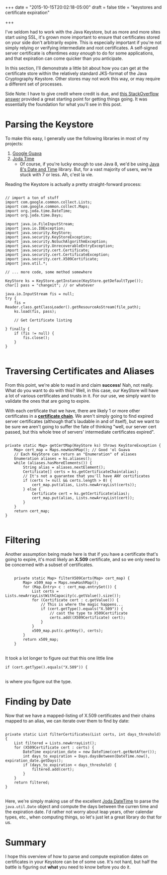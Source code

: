 +++
date = "2015-10-15T20:02:18-05:00"
draft = false
title = "keystores and certificate expiration"

+++

I've seldom had to work with the Java Keystore, but as more and more sites start
using SSL, it's grown more important to ensure that certificates stored on your
side don't arbitrarily expire.  This is especially important if you're not
simply relying or verifying intermediate and root certificates.  A self-signed
server certificate is oftentimes *easy enough* to do for some applications, and
that expiration can come quicker than you anticipate.

In this section, I'll demonstrate a little bit about how you can get at the
certificate store within the relatively standard JKS-format of the Java
Cryptography Keystore.  Other stores may not work this way, or may require
a different set of processes.

Side Note: I have to give credit where credit is due, and [this StackOverflow
answer](http://stackoverflow.com/a/10986535/7008)
provided a great starting point for getting things going.  It was essentially
the foundation for what you'll see in this post.

# Parsing the Keystore

To make this easy, I generally use the following libraries in most of my
projects:

1. [Google Guava](https://github.com/google/guava)
2. [Joda Time](http://www.joda.org/joda-time/)
   - Of course, if you're lucky enough to use Java 8, we'd be using
     [Java 8's Date and Time](http://www.oracle.com/technetwork/articles/java/jf14-date-time-2125367.html)
     library.  But, for a vast majority of users, we're stuck with 7 or less.
     Ah, c'est la vie.


Reading the Keystore is actually a pretty straight-forward process:

<pre>
<code class="language-java">
// import a ton of stuff
import com.google.common.collect.Lists;
import com.google.common.collect.Maps;
import org.joda.time.DateTime;
import org.joda.time.Days;

import java.io.FileInputStream;
import java.io.IOException;
import java.security.KeyStore;
import java.security.KeyStoreException;
import java.security.NoSuchAlgorithmException;
import java.security.UnrecoverableEntryException;
import java.security.cert.Certificate;
import java.security.cert.CertificateException;
import java.security.cert.X509Certificate;
import java.util.*;

// ... more code, some method somewhere

KeyStore ks = KeyStore.getInstance(KeyStore.getDefaultType());
char[] pass = "changeit"; // or whatever

java.io.InputStream fis = null;
try {
    fis = Reader.class.getClassLoader().getResourceAsStream(file_path);
    ks.load(fis, pass);

    // Get Certificate listing

} finally {
    if (fis != null) {
        fis.close();
    }
}
</code>
</pre>


# Traversing Certificates and Aliases

From this point, we're able to read in and claim **success**! Nah, not really.
What do you want to do with this?  Well, in this case, our KeyStore will have
a lot of various certificates and trusts in it.  For our use, we simply want to
validate the ones that are going to expire.

With each certificate that we have, there are likely 1 or more other
certificates in a [**certificate chain**](https://support.dnsimple.com/articles/what-is-ssl-certificate-chain/).
We aren't simply going to find expired server certificates (although that's
laudable in and of itself), but we want to be sure we aren't going to suffer the
fate of thinking "well, our server cert passed, but this whole tree of servers'
intermediate certificates expired".

<pre>
<code class="language-java">
private static Map<String, List<Certificate>> getCertMap(KeyStore ks) throws KeyStoreException {
    Map<String, List<Certificate>> cert_map = Maps.newHashMap(); // Good 'ol Guava
    // Each KeyStore can return an "Enumeration" of aliases
    Enumeration<String> aliases = ks.aliases();
    while (aliases.hasMoreElements()) {
        String alias = aliases.nextElement();
        Certificate[] certs = ks.getCertificateChain(alias);
        // It's not a guarantee that you'll have ANY certificates
        if (certs != null && certs.length > 0) {
            cert_map.put(alias, Lists.newArrayList(certs));
        } else {
            Certificate cert = ks.getCertificate(alias);
            cert_map.put(alias, Lists.newArrayList(cert));
        }
    }
    return cert_map;
}
</code>
</pre>

# Filtering

Another assumption being made here is that if you have a certificate that's
going to expire, it's most likely an **X.509** certificate, and so we only need
to be concerned with a subset of certificates.

<pre>
<code class="language-java">
    private static Map<String, List<X509Certificate>> filterX509Certs(Map<String, List<Certificate>> cert_map) {
        Map<String, List<X509Certificate>> x509_map = Maps.newHashMap();
        for (Map.Entry<String, List<Certificate>> c : cert_map.entrySet()) {
            List<X509Certificate> certs = Lists.newArrayListWithCapacity(c.getValue().size());
            for (Certificate cert : c.getValue()) {
                // This is where the magic happens...
                if (cert.getType().equals("X.509")) {
                    // cast the type to X509Certificate
                    certs.add((X509Certificate) cert);
                }
            }
            x509_map.put(c.getKey(), certs);
        }
        return x509_map;
    }
</code>
</pre>

It took a lot longer to figure out that this one little line

<pre>
<code class="language-java">if (cert.getType().equals("X.509")) {
</code>
</pre>
is where you figure out the type.

# Finding by Date

Now that we have a mapped-listing of X.509 certificates and their chains mapped
to an alias, we can iterate over them to find by date:

<pre>
<code class="language-java">
private static List<X509Certificate> filterCertificates(List<X509Certificate> certs, int days_threshold) {
    List<X509Certificate> filtered = Lists.newArrayList();
    for (X509Certificate cert : certs) {
        DateTime expiration_date = new DateTime(cert.getNotAfter());
        int days_to_expiration = Days.daysBetween(DateTime.now(), expiration_date.getDays();
        if (days_to_expiration < days_threshold) {
            filtered.add(cert);
        }
    }
    return filtered;
}
</code>
</pre>

Here, we're simply making use of the excellent [Joda DateTime](http://www.joda.org/joda-time/quickstart.html)
to parse the `java.util.Date` object and compute the days between the curren
time and the expiration date.  I'd rather not worry about leap years, other
calendar types, etc., when computing things, so let's just let a great library
do that for us.

# Summary

I hope this overview of how to parse and compute expiration dates on
certificates in your Keystore can be of some use.  It's not hard, but half the
battle is figuring out **what** you need to know before you do it.
